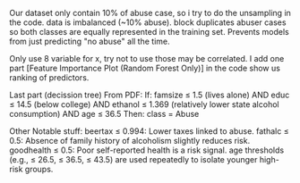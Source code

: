 Our dataset only contain 10% of abuse case, so i try to do the unsampling in the code.
  data is imbalanced (~10% abuse).
  block duplicates abuser cases so both classes are equally represented in the training set.
  Prevents models from just predicting "no abuse" all the time.
  
Only use 8 variable for x, try not to use those may be correlated.
I add one part [Feature Importance Plot (Random Forest Only)] in the code show us ranking of predictors.

Last part (decission tree)
  From PDF:
    If:
    famsize ≤ 1.5 (lives alone)
    AND educ ≤ 14.5 (below college)
    AND ethanol ≤ 1.369 (relatively lower state alcohol consumption)
    AND age ≤ 36.5
    Then: class = Abuse

Other Notable stuff:
  beertax ≤ 0.994: Lower taxes linked to abuse.
  fathalc ≤ 0.5: Absence of family history of alcoholism slightly reduces risk.
  goodhealth ≤ 0.5: Poor self-reported health is a risk signal.
  age thresholds (e.g., ≤ 26.5, ≤ 36.5, ≤ 43.5) are used repeatedly to isolate younger high-risk groups.
